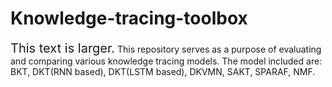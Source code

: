 # Knowledge-tracing-toolbox
<span style="font-size: 20px;">This text is larger.</span>
This repository serves as a purpose of evaluating and comparing various knowledge tracing models. The model included are: BKT, DKT(RNN based), DKT(LSTM based), DKVMN, SAKT, SPARAF, NMF.



